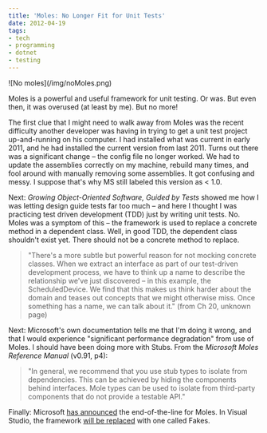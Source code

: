 ```yaml
---
title: 'Moles: No Longer Fit for Unit Tests'
date: 2012-04-19
tags:
- tech
- programming
- dotnet
- testing
---
```


<div class="rightImage">
![No moles](/img/noMoles.png)
</div>

Moles is a powerful and useful framework for unit testing. Or was. But even
then, it was overused (at least by me). But no more!

The first clue that I might need to walk away from Moles was the recent
difficulty another developer was having in trying to get a unit test project
up-and-running on his computer. I had installed what was current in early 2011,
and he had installed the current version from last 2011. Turns out there was a
significant change – the config file no longer worked. We had to update the
assemblies correctly on my machine, rebuild many times, and fool around with
manually removing some assemblies. It got confusing and messy. I suppose that's
why MS still labeled this version as < 1.0.

<!-- truncate -->
Next: _Growing Object-Oriented Software, Guided by Tests_ showed me how I was
letting design guide tests far too much – and here I thought I was practicing
test driven development (TDD) just by writing unit tests. No. Moles was a
symptom of this – the framework is used to replace a concrete method in a
dependent class. Well, in good TDD, the dependent class shouldn't exist yet.
There should not be a concrete method to replace.

> "There's a more subtle but powerful reason for not mocking concrete classes.
> When we extract an interface as part of our test-driven development process,
> we have to think up a name to describe the relationship we've just discovered
> &ndash; in this example, the ScheduledDevice. We find that this makes us think
> harder about the domain and teases out concepts that we might otherwise miss.
> Once something has a name, we can talk about it." (from Ch 20, unknown page)

Next: Microsoft's own documentation tells me that I'm doing it wrong, and that I
would experience "significant performance degradation" from use of Moles. I
should have been doing more with Stubs. From the _Microsoft Moles Reference
Manual_ (v0.91, p4):

> "In general, we recommend that you use stub types to isolate from
> dependencies. This can be achieved by hiding the components behind interfaces.
> Mole types can be used to isolate from third-party components that do not
> provide a testable API."

Finally: Microsoft [has
announced](https://www.microsoft.com/en-us/research/project/moles-isolation-framework-for-net/?from=http%3A%2F%2Fresearch.microsoft.com%2Fen-us%2Fprojects%2Fmoles%2F)
the end-of-the-line for Moles. In Visual Studio, the framework [will be
replaced](https://learn.microsoft.com/en-us/previous-versions/visualstudio/visual-studio-2015/test/isolating-code-under-test-with-microsoft-fakes?view=vs-2015&redirectedfrom=MSDN)
with one called Fakes.
